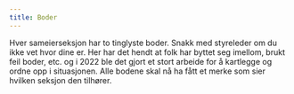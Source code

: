 ```yaml
---
title: Boder
---
```


Hver sameierseksjon har to tinglyste boder. Snakk med styreleder om du ikke vet hvor dine er. Her har det hendt at folk har byttet seg imellom, brukt feil boder, etc. og i 2022 ble det gjort et stort arbeide for å kartlegge og ordne opp i situasjonen. Alle bodene skal nå ha fått et merke som sier hvilken seksjon den tilhører.
